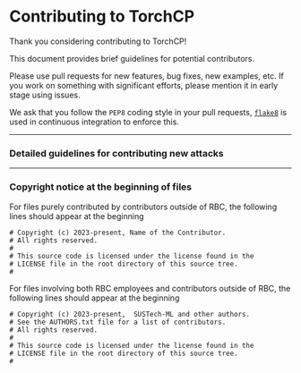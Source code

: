 # Contributing to TorchCP

Thank you considering contributing to TorchCP!

This document provides brief guidelines for potential contributors.

Please use pull requests for new features, bug fixes, new examples, etc. If you work on something with significant
efforts, please mention it in early stage using issues.

We ask that you follow the `PEP8` coding style in your pull requests, [`flake8`](http://flake8.pycqa.org/) is used in
continuous integration to enforce this.

---

### Detailed guidelines for contributing new attacks

---

### Copyright notice at the beginning of files

For files purely contributed by contributors outside of RBC, the following lines should appear at the beginning

```
# Copyright (c) 2023-present, Name of the Contributor.
# All rights reserved.
#
# This source code is licensed under the license found in the
# LICENSE file in the root directory of this source tree.
#
```

For files involving both RBC employees and
contributors outside of RBC, the following lines should appear at the beginning

```
# Copyright (c) 2023-present,  SUSTech-ML and other authors.
# See the AUTHORS.txt file for a list of contributors.
# All rights reserved.
#
# This source code is licensed under the license found in the
# LICENSE file in the root directory of this source tree.
#
```
